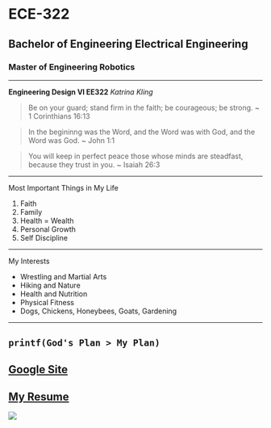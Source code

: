 # ECE-322 
## Bachelor of Engineering Electrical Engineering 
### Master of Engineering Robotics 
---
**Engineering Design VI EE322** 
*Katrina Kling* 
> Be on your guard; stand firm in the faith; be courageous; be strong. ~ 1 Corinthians 16:13

> In the begininng was the Word, and the Word was with God, and the Word was God. ~ John 1:1

> You will keep in perfect peace those whose minds are steadfast, because they trust in you. ~ Isaiah 26:3 
---
Most Important Things in My Life 
1. Faith
2. Family
3. Health = Wealth 
4. Personal Growth
5. Self Discipline 
--- 
My Interests 
- Wrestling and Martial Arts 
- Hiking and Nature 
- Health and Nutrition 
- Physical Fitness
- Dogs, Chickens, Honeybees, Goats, Gardening 
---
`printf(God's Plan > My Plan)`
---
[Google Site](https://sites.google.com/d/13dUHT0jOzLTpKVQc8C3x1JhRMX9eAb0j/p/1ePgJceRa7hdku__qx2xhOUfIrhIM1gld/edit?authuser=1)
---
[My Resume](https://docs.google.com/document/d/1vjxhnl42bm_rAACBy3zCXyAo5cr5esPP6BfYQbIZAI4/edit?tab=t.0)
---
![](https://edgehoboken.com/wp-content/uploads/cache/2023/08/IMG_2669-e1693504653913/2080329645.jpg)

